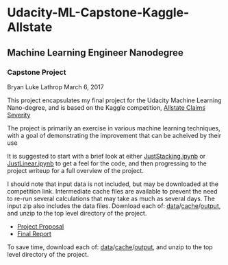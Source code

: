 # Udacity-ML-Capstone-Kaggle-Allstate

## Machine Learning Engineer Nanodegree

### Capstone Project

Bryan Luke Lathrop March 6, 2017

This project encapsulates my final project for the Udacity Machine Learning Nano-degree, and is based on the Kaggle competition, [Allstate Claims Severity](https://www.kaggle.com/c/allstate-claims-severity)

The project is primarily an exercise in various machine learning techniques, with a goal of demonstrating the improvement that can be acheived by their use

It is suggested to start with a brief look at either [JustStacking.ipynb](https://github.com/llathrop/udacity-ML-capstone-Kaggle-Allstate/blob/master/JustStacking.ipynb) or [JustLinear.ipynb](https://github.com/llathrop/udacity-ML-capstone-Kaggle-Allstate/blob/master/JustLinear.ipynb) to get a feel for the code, and then progressing to the project writeup for a full overview of the project.

I should note that input data is not included, but may be downloaded at the competition link. Intermediate cache files are available  to prevent the need to re-run several calculations that may take as much as several days. The input zip also includes the data files. Download each of: [data](https://drive.google.com/open?id=0B6nundNlo3spWFNKRmZ3YjJUckE)/[cache](https://drive.google.com/open?id=0B6nundNlo3spNVJsSVRqTnJEQ0U)/[output](https://drive.google.com/open?id=0B6nundNlo3spMTlwd3hEQ0NQWEk), and unzip to the top level directory of the project. 

* [Project Proposal](Allstate_Proposal.md) 
* [Final Report](Allstate_final_report.md)

To save time, download each of: [data](https://drive.google.com/open?id=0B6nundNlo3spWFNKRmZ3YjJUckE)/[cache](https://drive.google.com/open?id=0B6nundNlo3spNVJsSVRqTnJEQ0U)/[output](https://drive.google.com/open?id=0B6nundNlo3spMTlwd3hEQ0NQWEk), and unzip to the top level directory of the project. 

